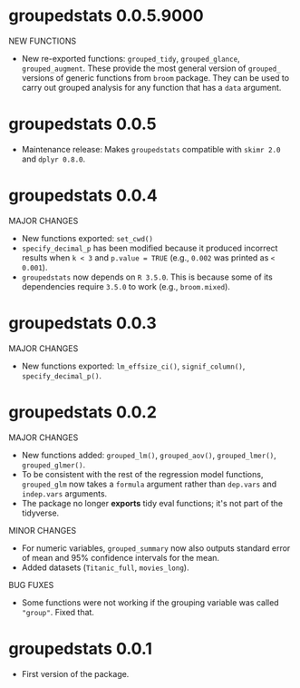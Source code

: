 # groupedstats 0.0.5.9000
 
NEW FUNCTIONS

  - New re-exported functions: `grouped_tidy`, `grouped_glance`,
    `grouped_augment`. These provide the most general version of `grouped_`
    versions of generic functions from `broom` package. They can be used to
    carry out grouped analysis for any function that has a `data` argument.

# groupedstats 0.0.5

  - Maintenance release: Makes `groupedstats` compatible with `skimr 2.0` and
    `dplyr 0.8.0`.

# groupedstats 0.0.4

MAJOR CHANGES

  - New functions exported: `set_cwd()`
  - `specify_decimal_p` has been modified because it produced incorrect results
    when `k < 3` and `p.value = TRUE` (e.g., `0.002` was printed as `< 0.001`).
  - `groupedstats` now depends on `R 3.5.0`. This is because some of its
    dependencies require `3.5.0` to work (e.g., `broom.mixed`).

# groupedstats 0.0.3

MAJOR CHANGES

  - New functions exported: `lm_effsize_ci()`, `signif_column()`,
  `specify_decimal_p()`.

# groupedstats 0.0.2

MAJOR CHANGES

  - New functions added: `grouped_lm()`, `grouped_aov()`, `grouped_lmer()`,
   `grouped_glmer()`.
  - To be consistent with the rest of the regression model functions,
    `grouped_glm` now takes a `formula` argument rather than `dep.vars` and
    `indep.vars` arguments.
  - The package no longer **exports** tidy eval functions; it's not part of the
    tidyverse.

MINOR CHANGES

  - For numeric variables, `grouped_summary` now also outputs standard error of
    mean and 95% confidence intervals for the mean.
  - Added datasets (`Titanic_full`, `movies_long`).
  
BUG FUXES

  - Some functions were not working if the grouping variable was called `"group"`. Fixed that.
  
# groupedstats 0.0.1

* First version of the package.

